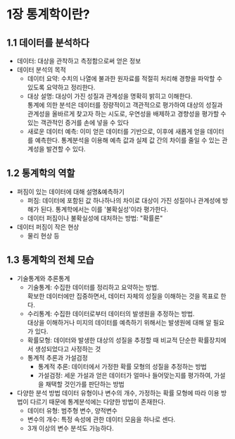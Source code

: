 # 1장 통계학이란?
## 1.1 데이터를 분석하다
* 데이터: 대상을 관착하고 측정함으로써 얻은 정보
* 데이터 분석의 목적
  * 데이터 요약: 수치의 나열에 불과한 원자료를 적절히 처리해 경향을 파악할 수 있도록 요약하고 정리한다.
  * 대상 설명: 대상이 가진 성질과 관계성을 명확히 밝히고 이해한다.</br> 통계에 의한 분석은 데이터를 정량적이고 객관적으로 평가하여 대상의 성질과 관계성을 올바르게 찾고자 하는 시도로, 우연성을 배제하고 경향성을 평가할 수 있는 객관적인 증거를 손에 넣을 수 있다
  * 새로운 데이터 예측: 이미 얻은 데이터를 기반으로, 이후에 새롭게 얻을 데이터를 예측한다. 통계분석을 이용해 예측 값과 실제 값 간의 차이를 줄일 수 있는 관계성을 발견할 수 있다.

## 1.2 통계학의 역할
* 퍼짐이 있는 데이터에 대해 설명&예측하기
  * 퍼짐: 데이터에 포함된 값 하나하나의 차이로 대상이 가진 성질이나 관계성에 방해가 된다. 통계학에서는 이를 '불확실성'이라 평가한다.
  * 데이터 퍼짐이나 불확실성에 대처하는 방법: "확률론"
* 데이터 퍼짐이 작은 현상
  * 물리 현상 등
    
## 1.3 통계학의 전체 모습
* 기술통계와 추론통계
  * 기술통계: 수집한 데이터를 정리하고 요약하는 방법.</br> 확보한 데이터에만 집중하면서, 데이터 자체의 성질을 이해하는 것을 목표로 한다.
  * 수리통계: 수집한 데이터로부터 데이터의 발생원을 추정하는 방법. </br> 대상을 이해하거나 미지의 데이터를 예측하기 위해서는 발생원에 대해 알 필요가 있다.
  * 확률모형: 데이터와 발생한 대상의 성질을 추정할 때 비교적 단순한 확률장치에서 생성되었다고 사정하는 것
  * 통계적 추론과 가설검정
    * 통계적 추론: 데이터에서 가정한 확률 모형의 성질을 추정하는 방법
    * 가설검정: 세운 가설과 얻은 데이터가 얼마나 들어맞는지를 평가하여, 가설을 채택할 것인가를 판단하는 방법
* 다양한 분석 방법
데이터 유형이나 변수의 개수, 가정하는 확률 모형에 따라 이용 방법이 다르기 때문에 통계분석에는 다양한 방법이 존재한다.
  * 데이터 유형: 범주형 변수, 양적변수
  * 변수의 개수: 특정 속성에 관한 데이터 모음을 하나로 센다.
  * 3개 이상의 변수 분석도 가능하다.







